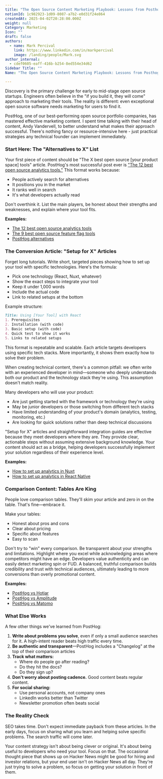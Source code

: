 ```yaml
---
title: "The Open Source Content Marketing Playbook: Lessons from Posthog"
notionId: 1c982923-1d09-8087-a7b2-e0d31f24e864
createdAt: 2025-04-02T20:28:00.000Z
weight: null
Category: Marketing
Icon: ""
draft: false
authors:
  - name: Mark Percival
    link: https://www.linkedin.com/in/markpercival
    image: /landing/people/Mark.svg
author_internal:
  - cdef0605-eaff-416b-b254-8ed554e34d62
Sidebar Title: ""
Name: "The Open Source Content Marketing Playbook: Lessons from Posthog"

---
```



Discovery is the primary challenge for early to mid-stage open source startups. Engineers often believe in the "if you build it, they will come" approach to marketing their tools. The reality is different: even exceptional open source software needs marketing for users to find it.


PostHog, one of our best-performing open source portfolio companies, has mastered effective marketing content. I spent time talking with their head of content, Andy Vandervell, to better understand what makes their approach successful. There's nothing fancy or resource-intensive here - just practical strategies any technical founder can implement immediately.


### Start Here: The "Alternatives to X" List


Your first piece of content should be "The X best open source [your product space] tools" article. PostHog's most successful post ever is ["The 12 best open source analytics tools."](https://posthog.com/blog/best-open-source-analytics-tools) This format works because:

- People actively search for alternatives
- It positions you in the market
- It ranks well in search
- It's what developers actually read

Don't overthink it. List the main players, be honest about their strengths and weaknesses, and explain where your tool fits.


**Examples:**

- [The 12 best open source analytics tools](https://posthog.com/blog/best-open-source-analytics-tools)
- [The 9 best open source feature flag tools](https://posthog.com/blog/best-open-source-feature-flag-tools)
- [PostHog alternatives](https://posthog.com/blog/posthog-alternatives)

### The Conversion Article: "Setup for X" Articles


Forget long tutorials. Write short, targeted pieces showing how to set up your tool with specific technologies. Here's the formula:

- Pick one technology (React, Nuxt, whatever)
- Show the exact steps to integrate your tool
- Keep it under 1,000 words
- Include the actual code
- Link to related setups at the bottom

Example structure:


```markdown
Title: Using [Your Tool] with React
1. Prerequisites
2. Installation (with code)
3. Basic setup (with code)
4. Quick test to show it works
5. Links to related setups
```


This format is repeatable and scalable. Each article targets developers using specific tech stacks. More importantly, it shows them exactly how to solve their problem.


When creating technical content, there's a common pitfall: we often write with an experienced developer in mind—someone who deeply understands both our product and the technology stack they're using. This assumption doesn't match reality.


Many developers who will use your product:

- Are just getting started with the framework or technology they're using
- May be junior developers or those switching from different tech stacks
- Have limited understanding of your product's domain (analytics, testing, monitoring, etc.)
- Are looking for quick solutions rather than deep technical discussions

"Setup for X" articles and straightforward integration guides are effective because they meet developers where they are. They provide clear, actionable steps without assuming extensive background knowledge. Your content should act as a bridge, helping developers successfully implement your solution regardless of their experience level.


**Examples:**

- [How to set up analytics in Nuxt](https://posthog.com/tutorials/nuxt-analytics)
- [How to set up analytics in React Native](https://posthog.com/tutorials/react-native-analytics)

### Comparison Content: Tables Are King


People love comparison tables. They'll skim your article and zero in on the table. That's fine—embrace it.


Make your tables:

- Honest about pros and cons
- Clear about pricing
- Specific about features
- Easy to scan

Don't try to "win" every comparison. Be transparent about your strengths and limitations. Highlight where you excel while acknowledging areas where competitors might have an edge. Developers value authenticity and can easily detect marketing spin or FUD. A balanced, truthful comparison builds credibility and trust with technical audiences, ultimately leading to more conversions than overly promotional content.


**Examples:**

- [PostHog vs Hotjar](https://posthog.com/blog/posthog-vs-hotjar)
- [PostHog vs Amplitude](https://posthog.com/blog/posthog-vs-amplitude)
- [PostHog vs Matomo](https://posthog.com/blog/posthog-vs-matomo)

### What Else Works


A few other things we've learned from PostHog:

1. **Write about problems you solve**, even if only a small audience searches for it. A high-intent reader beats high traffic every time.
2. **Be authentic and transparent**—PostHog includes a "Changelog" at the top of their comparison articles
3. **Track what matters:**
    - Where do people go after reading?
    - Do they hit the docs?
    - Do they sign up?
4. **Don't worry about posting cadence.** Good content beats regular content.
5. **For social sharing:**
    - Use personal accounts, not company ones
    - LinkedIn works better than Twitter
    - Newsletter promotion often beats social

### The Reality Check


SEO takes time. Don't expect immediate payback from these articles. In the early days, focus on sharing what you learn and helping solve specific problems. The search traffic will come later.


Your content strategy isn't about being clever or original. It's about being useful to developers who need your tool. Focus on that. The occasional thought piece that shows up on Hacker News might be good for hiring and investor relations, but your end user isn't on Hacker News all day. They're just trying to solve a problem, so focus on getting your solution in front of them.

